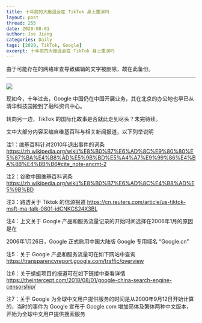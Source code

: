 ```yaml
---
title: 十年前的大撤退会在 TikTok 身上重演吗
layout: post
thread: 255
date: 2020-08-01
author: Joe Jiang
categories: Daily
tags: [2020, TikTok, Google]
excerpt: 十年前的大撤退会在 TikTok 身上重演吗
---
```


由于可能存在的网络审查导致编辑的文字被删除，故在此备份。

----

![](/assets/in-post/2020-08-01-Tiktok-Backup.png )

现如今，十年过去，Google 中国仍在中国开展业务，其在北京的办公地也早已从清华科技园搬到了融科资讯中心。

转向另一边，TikTok 的国际化故事是否就此走到尽头？未完待续。

文中大部分内容采编自维基百科与相关新闻报道，以下列举说明

注1：维基百科针对2010年退出事件的词条 https://zh.wikipedia.org/wiki/%E8%B0%B7%E6%AD%8C%E9%80%80%E5%87%BA%E4%B8%AD%E5%9B%BD%E5%A4%A7%E9%99%86%E4%BA%8B%E4%BB%B6#cite_note-ancmt-2

注2：谷歌中国维基百科词条 https://zh.wikipedia.org/wiki/%E8%B0%B7%E6%AD%8C%E4%B8%AD%E5%9B%BD

注3：路透关于 Tiktok 的信源报道 https://cn.reuters.com/article/us-tiktok-msft-ma-talk-0801-idCNKCS24X3BL

注4：上文关于 Google 产品和服务流量记录的开始时间选择在2006年1月的原因是在

2006年1月26日，Google 正式启用中国大陆版 Google 专用域名 “Google.cn”

注5：关于 Google 产品和服务流量可在如下网站中查询 https://transparencyreport.google.com/traffic/overview

注6：关于蜻蜓项目的报道可在如下链接中查看详情 https://theintercept.com/2018/08/01/google-china-search-engine-censorship/

注7：关于 Google 为全球中文用户提供服务的时间是从2000年9月12日开始计算的，当时的事件为 Google 宣布于 Google.com 增加简体及繁体两种中文版本，开始为全球中文用户提供搜索服务
